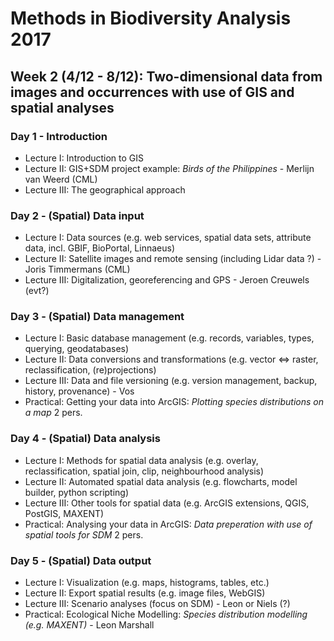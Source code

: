 Methods in Biodiversity Analysis 2017
=====================================

Week 2 (4/12 - 8/12): Two-dimensional data from images and occurrences with use of GIS and spatial analyses
-----------------------------------------------------------------------------------------------------------

### Day 1 - Introduction

- Lecture I: Introduction to GIS
- Lecture II: GIS+SDM project example: _Birds of the Philippines_ - Merlijn van Weerd (CML)
- Lecture III: The geographical approach

### Day 2 - (Spatial) Data input

- Lecture I: Data sources (e.g. web services, spatial data sets, attribute data, incl. GBIF, BioPortal, Linnaeus)
- Lecture II: Satellite images and remote sensing (including Lidar data ?)  - Joris Timmermans (CML)
- Lecture III: Digitalization, georeferencing and GPS - Jeroen Creuwels (evt?)

### Day 3 - (Spatial) Data management

- Lecture I: Basic database management (e.g. records, variables, types, querying, geodatabases)
- Lecture II: Data conversions and transformations (e.g. vector <=> raster, reclassification, (re)projections)
- Lecture III: Data and file versioning (e.g. version management, backup, history, provenance) - Vos
- Practical: Getting your data into ArcGIS: _Plotting species distributions on a map_ 2 pers.

### Day 4 - (Spatial) Data analysis

- Lecture I: Methods for spatial data analysis (e.g. overlay, reclassification, spatial join, clip, neighbourhood analysis)
- Lecture II: Automated spatial data analysis (e.g. flowcharts, model builder, python scripting)
- Lecture III: Other tools for spatial data (e.g. ArcGIS extensions, QGIS, PostGIS, MAXENT)
- Practical: Analysing your data in ArcGIS: _Data preperation with use of spatial tools for SDM_ 2 pers.

### Day 5 - (Spatial) Data output

- Lecture I: Visualization (e.g. maps, histograms, tables, etc.)
- Lecture II: Export spatial results (e.g. image files, WebGIS)
- Lecture III: Scenario analyses (focus on SDM) - Leon or Niels (?)
- Practical: Ecological Niche Modelling: _Species distribution modelling (e.g. MAXENT)_ - Leon Marshall
